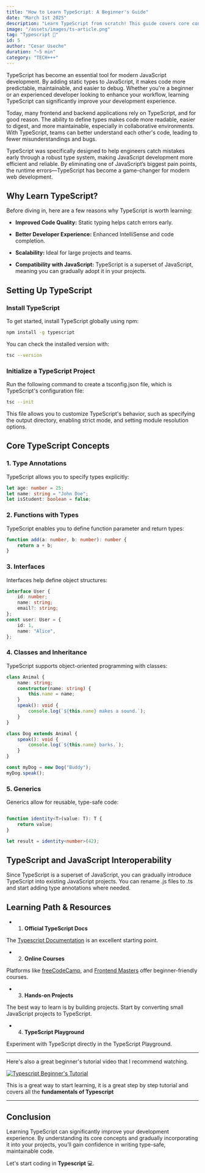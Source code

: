 ```yaml
---
title: "How to Learn TypeScript: A Beginner's Guide"
date: "March 1st 2025"
description: "Learn TypeScript from scratch! This guide covers core concepts, setup, types, functions, and best practices for beginners."
image: "/assets/images/ts-article.png"
tag: "Typescript 👾"
id: 5
author: "Cesar Useche"
duration: "~5 min"
category: "TECH+++"
---
```


TypeScript has become an essential tool for modern JavaScript development. By adding static types to JavaScript, it makes code more predictable, maintainable, and easier to debug. Whether you're a beginner or an experienced developer looking to enhance your workflow, learning TypeScript can significantly improve your development experience.

Today, many frontend and backend applications rely on TypeScript, and for good reason. The ability to define types makes code more readable, easier to digest, and more maintainable, especially in collaborative environments. With TypeScript, teams can better understand each other's code, leading to fewer misunderstandings and bugs.

TypeScript was specifically designed to help engineers catch mistakes early through a robust type system, making JavaScript development more efficient and reliable. By eliminating one of JavaScript’s biggest pain points, the runtime errors—TypeScript has become a game-changer for modern web development.

## Why Learn TypeScript?

Before diving in, here are a few reasons why TypeScript is worth learning:

- **Improved Code Quality:** Static typing helps catch errors early.

- **Better Developer Experience:** Enhanced IntelliSense and code completion.

- **Scalability:** Ideal for large projects and teams.

- **Compatibility with JavaScript:** TypeScript is a superset of JavaScript, meaning you can gradually adopt it in your projects.

## Setting Up TypeScript

### Install TypeScript

To get started, install TypeScript globally using npm:

``` sh
npm install -g typescript
```

You can check the installed version with:
``` sh
tsc --version
```

### Initialize a TypeScript Project

Run the following command to create a tsconfig.json file, which is TypeScript's configuration file:

``` sh
tsc --init
```

This file allows you to customize TypeScript's behavior, such as specifying the output directory, enabling strict mode, and setting module resolution options.

## Core TypeScript Concepts

### 1. Type Annotations

TypeScript allows you to specify types explicitly:

``` ts
let age: number = 25;
let name: string = "John Doe";
let isStudent: boolean = false;
```

### 2. Functions with Types

TypeScript enables you to define function parameter and return types:

``` ts
function add(a: number, b: number): number {
    return a + b;
}
```

### 3. Interfaces

Interfaces help define object structures:

```ts
interface User {
    id: number;
    name: string;
    email?: string;
};
const user: User = {
    id: 1,
    name: "Alice",
};
```

### 4. Classes and Inheritance

TypeScript supports object-oriented programming with classes:

``` ts
class Animal {
    name: string;
    constructor(name: string) {
        this.name = name;
    }
    speak(): void {
        console.log(`${this.name} makes a sound.`);
    }
}

class Dog extends Animal {
    speak(): void {
        console.log(`${this.name} barks.`);
    }
}

const myDog = new Dog("Buddy");
myDog.speak();
```

### 5. Generics

Generics allow for reusable, type-safe code:

``` ts

function identity<T>(value: T): T {
    return value;
}

let result = identity<number>(42);
```

## TypeScript and JavaScript Interoperability

Since TypeScript is a superset of JavaScript, you can gradually introduce TypeScript into existing JavaScript projects. You can rename .js files to .ts and start adding type annotations where needed.

## Learning Path & Resources

- 1. **Official TypeScript Docs**

The [Typescript Documentation](https://www.typescriptlang.org/docs/ 'Typescript Documentation') is an excellent starting point.

- 2. **Online Courses**

Platforms like [freeCodeCamp](https://www.freecodecamp.org/news/tag/typescript/), and [Frontend Masters](https://frontendmasters.com/courses/) offer beginner-friendly courses.

- 3. **Hands-on Projects**

The best way to learn is by building projects. Start by converting small JavaScript projects to TypeScript.

- 4. **TypeScript Playground**

Experiment with TypeScript directly in the TypeScript Playground.

---
Here's also a great beginner's tutorial video that I recommend watching.

[![Typescript Beginner's Tutorial](https://img.youtube.com/vi/e2nkq3h1P68/0.jpg)](https://youtu.be/30LWjhZzg50?si=tQASyMiwhoG6lCiv)

This is a great way to start learning, it is a great step by step tutorial and covers all the **fundamentals of Typescript**

---

## Conclusion

Learning TypeScript can significantly improve your development experience. By understanding its core concepts and gradually incorporating it into your projects, you’ll gain confidence in writing type-safe, maintainable code.

Let's start coding in **Typescript** 💻.